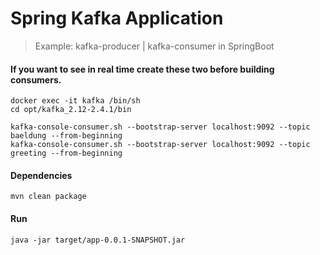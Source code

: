 # Spring Kafka Application 

>Example: kafka-producer | kafka-consumer in SpringBoot

#### If you want to see in real time create these two before building consumers.
    docker exec -it kafka /bin/sh
    cd opt/kafka_2.12-2.4.1/bin
    
    kafka-console-consumer.sh --bootstrap-server localhost:9092 --topic baeldung --from-beginning
    kafka-console-consumer.sh --bootstrap-server localhost:9092 --topic greeting --from-beginning
  
#### Dependencies
    mvn clean package
#### Run
    java -jar target/app-0.0.1-SNAPSHOT.jar  
